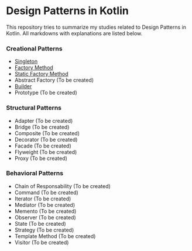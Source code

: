 # Design Patterns in Kotlin
This repository tries to summarize my studies related to Design Patterns in Kotlin. All markdowns with explanations are listed below.

### Creational Patterns

- [Singleton](patterns/singleton.md)
- [Factory Method](patterns/factory.md)
- [Static Factory Method](patterns/staticFactory.md)
- Abstract Factory (To be created)
- [Builder](patterns/builder.md)
- Prototype (To be created)

### Structural Patterns
- Adapter (To be created)
- Bridge (To be created)
- Composite (To be created)
- Decorator (To be created)
- Facade (To be created)
- Flyweight (To be created)
- Proxy (To be created)

### Behavioral Patterns
- Chain of Responsability (To be created)
- Command (To be created)
- Iterator (To be created)
- Mediator (To be created)
- Memento (To be created)
- Observer (To be created)
- State (To be created)
- Strategy (To be created)
- Template Method (To be created)
- Visitor (To be created)
